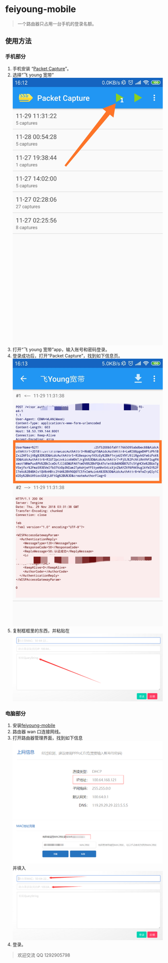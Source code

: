 # feiyoung-mobile

> 一个路由器只占用一台手机的登录名额。

## 使用方法

### 手机部分

1. 手机安装 “[Packet Capture](https://github.com/SuperHuangXu/feiyoung-mobile/releases/download/0.1/app.greyshirts.sslcapture.apk)”。
1. 选择“飞 young 宽带”![](https://raw.githubusercontent.com/SuperHuangXu/feiyoung-mobile/master/images/1.jpg)
1. 打开“飞 young 宽带”app，输入账号和密码登录。
1. 登录成功后，打开“Packet Capture”，找到如下信息页。
   ![](https://raw.githubusercontent.com/SuperHuangXu/feiyoung-mobile/master/images/2.jpg)
1. 复制框框里的东西，并粘贴在
   ![](https://raw.githubusercontent.com/SuperHuangXu/feiyoung-mobile/master/images/3.png)

### 电脑部分

1. 安装[feiyoung-mobile](https://github.com/SuperHuangXu/feiyoung-mobile/releases/download/0.1/feiyoung-mobile.Setup.0.0.1.exe)
1. 路由器 wan 口连接网线。
1. 打开路由器管理界面，找到如下信息
   ![](https://raw.githubusercontent.com/SuperHuangXu/feiyoung-mobile/master/images/4.png)
   ![](https://raw.githubusercontent.com/SuperHuangXu/feiyoung-mobile/master/images/5.png)
   并填入
   ![](https://raw.githubusercontent.com/SuperHuangXu/feiyoung-mobile/master/images/6.png)
1. 登录。

> 欢迎交流 QQ 1292905798
